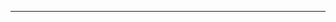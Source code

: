 <!--
CO_OP_TRANSLATOR_METADATA:
{
  "original_hash": "b12098603dc3061d3cdac77ecce93658",
  "translation_date": "2025-08-28T18:30:51+00:00",
  "source_file": "03-CoreGenerativeAITechniques/README.md",
  "language_code": "tl"
}
-->


---

